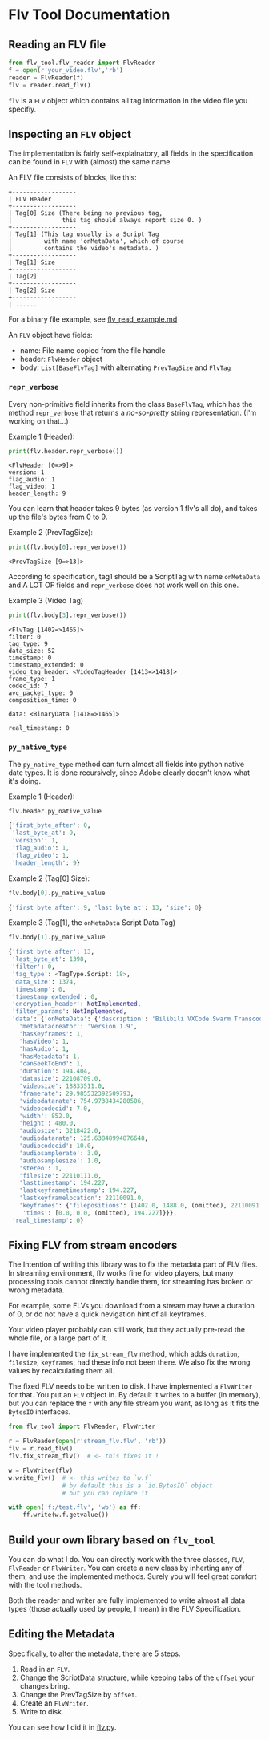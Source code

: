 # Flv Tool Documentation


## Reading an FLV file

```python
from flv_tool.flv_reader import FlvReader
f = open(r'your_video.flv','rb')
reader = FlvReader(f)
flv = reader.read_flv()
```

`flv` is a `FLV` object which contains all tag information in the video file you specifiy.


## Inspecting an `FLV` object 

The implementation is fairly self-explainatory, all fields in the specification can be found in `FLV` with (almost) the same name. 

An FLV file consists of blocks, like this:

```
+------------------
| FLV Header 
+------------------
| Tag[0] Size (There being no previous tag, 
|              this tag should always report size 0. )
+------------------
| Tag[1] (This tag usually is a Script Tag 
|         with name 'onMetaData', which of course 
|         contains the video's metadata. )
+------------------
| Tag[1] Size 
+------------------
| Tag[2]
+------------------
| Tag[2] Size
+------------------
| ......
```

For a binary file example, see [flv_read_example.md](../flv_read_example.md)

An `FLV` object have fields:
+ name: File name copied from the file handle 
+ header: `FlvHeader` object
+ body: `List[BaseFlvTag]` with alternating `PrevTagSize` and `FlvTag`


### `repr_verbose`

Every non-primitive field inherits from the class `BaseFlvTag`, which has the method `repr_verbose` that returns a *no-so-pretty* string representation. (I'm working on that...)

Example 1 (Header):
```python
print(flv.header.repr_verbose())
```
```
<FlvHeader [0=>9]>
version: 1
flag_audio: 1
flag_video: 1
header_length: 9
```
You can learn that header takes 9 bytes (as version 1 flv's all do), and takes up the file's bytes from 0 to 9.

Example 2 (PrevTagSize):
```python
print(flv.body[0].repr_verbose())
```

```
<PrevTagSize [9=>13]>
```

According to specification, tag1 should be a ScriptTag with name `onMetaData` and A LOT OF fields and `repr_verbose` does not work well on this one.

Example 3 (Video Tag)

```python
print(flv.body[3].repr_verbose())
```

```
<FlvTag [1402=>1465]>
filter: 0
tag_type: 9
data_size: 52
timestamp: 0
timestamp_extended: 0
video_tag_header: <VideoTagHeader [1413=>1418]>
frame_type: 1
codec_id: 7
avc_packet_type: 0
composition_time: 0

data: <BinaryData [1418=>1465]>

real_timestamp: 0
```

### `py_native_type`

The `py_native_type` method can turn almost all fields into python native date types. It is done recursively, since Adobe clearly doesn't know what it's doing.

Example 1 (Header):
```python
flv.header.py_native_value
```
```python
{'first_byte_after': 0,
 'last_byte_at': 9,
 'version': 1,
 'flag_audio': 1,
 'flag_video': 1,
 'header_length': 9}
```

Example 2 (Tag[0] Size):
```python
flv.body[0].py_native_value
```

```python
{'first_byte_after': 9, 'last_byte_at': 13, 'size': 0}
```

Example 3 (Tag[1], the `onMetaData` Script Data Tag)
```python
flv.body[1].py_native_value
```
```python
{'first_byte_after': 13,
 'last_byte_at': 1398,
 'filter': 0,
 'tag_type': <TagType.Script: 18>,
 'data_size': 1374,
 'timestamp': 0,
 'timestamp_extended': 0,
 'encryption_header': NotImplemented,
 'filter_params': NotImplemented,
 'data': {'onMetaData': {'description': 'Bilibili VXCode Swarm Transcoder r0.2.61(gap_fixed:False)',
   'metadatacreator': 'Version 1.9',
   'hasKeyframes': 1,
   'hasVideo': 1,
   'hasAudio': 1,
   'hasMetadata': 1,
   'canSeekToEnd': 1,
   'duration': 194.404,
   'datasize': 22108709.0,
   'videosize': 18833511.0,
   'framerate': 29.985532392509793,
   'videodatarate': 754.9738434280506,
   'videocodecid': 7.0,
   'width': 852.0,
   'height': 480.0,
   'audiosize': 3218422.0,
   'audiodatarate': 125.63848994876648,
   'audiocodecid': 10.0,
   'audiosamplerate': 3.0,
   'audiosamplesize': 1.0,
   'stereo': 1,
   'filesize': 22110111.0,
   'lasttimestamp': 194.227,
   'lastkeyframetimestamp': 194.227,
   'lastkeyframelocation': 22110091.0,
   'keyframes': {'filepositions': [1402.0, 1488.0, (omitted), 22110091.0],
    'times': [0.0, 0.0, (omitted), 194.227]}}},
 'real_timestamp': 0}
```


## Fixing FLV from stream encoders

The Intention of writing this library was to fix the metadata part of FLV files. In streaming environment, flv works fine for video players, but many processing tools cannot directly handle them, for streaming has broken or wrong metadata. 

For example, some FLVs you download from a stream may have a duration of 0, or do not have a quick nevigation hint of all keyframes.

Your video player probably can still work, but they actually pre-read the whole file, or a large part of it. 

I have implemented the `fix_stream_flv` method, which adds `duration`, `filesize`, `keyframes`, had these info not been there. We also fix the wrong values by recalculating them all.

The fixed FLV needs to be written to disk. I have implemented a `FlvWriter` for that. You put an `FLV` object in. By default it writes to a buffer (in memory), but you can replace the `f` with any file stream you want, as long as it fits the `BytesIO` interfaces.

```python
from flv_tool import FlvReader, FlvWriter

r = FlvReader(open(r'stream_flv.flv', 'rb'))
flv = r.read_flv()
flv.fix_stream_flv()  # <- this fixes it !

w = FlvWriter(flv)
w.write_flv()  # <- this writes to `w.f`
               # by default this is a `io.BytesIO` object
               # but you can replace it

with open('f:/test.flv', 'wb') as ff:
    ff.write(w.f.getvalue())
```


## Build your own library based on `flv_tool`

You can do what I do. You can directly work with the three classes, `FLV`, `FlvReader` or `FlvWriter`. You can create a new class by inherting any of them, and use the implemented methods. Surely you will feel great comfort with the tool methods.

Both the reader and writer are fully implemented to write almost all data types (those actually used by people, I mean) in the FLV Specification.


## Editing the Metadata 

Specifically, to alter the metadata, there are 5 steps.

1. Read in an `FLV`.
2. Change the ScriptData structure, while keeping tabs of the `offset` your changes bring. 
3. Change the PrevTagSize by `offset`.
4. Create an `FlvWriter`.
5. Write to disk.

You can see how I did it in [flv.py](./../flv_tool/flv.py#L42).

